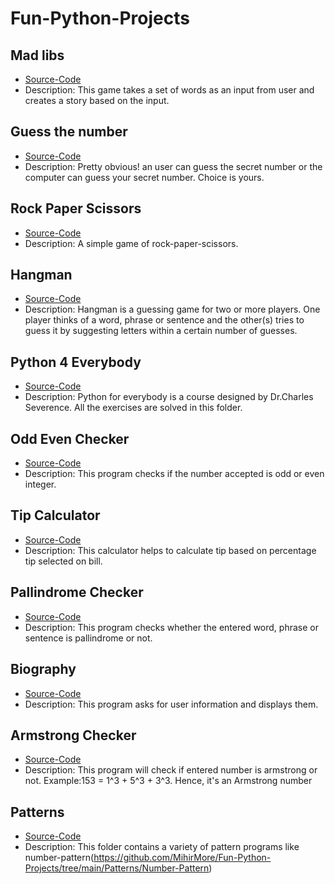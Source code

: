 # Fun-Python-Projects
<!-- New readme coming soon!! -->
## Mad libs  
- [Source-Code](https://github.com/MihirMore/Fun-Python-Projects/tree/main/Madlibs)
- Description: This game takes a set of words as an input from user and creates a story based on the input.

## Guess the number 
- [Source-Code](https://github.com/MihirMore/Fun-Python-Projects/tree/main/Guess_the_number)
- Description: Pretty obvious! an user can guess the secret number or the computer can guess your secret number. Choice is yours.

## Rock Paper Scissors
- [Source-Code](https://github.com/MihirMore/Fun-Python-Projects/tree/main/rock-paper-scissors)
- Description: A simple game of rock-paper-scissors.

## Hangman
- [Source-Code](https://github.com/MihirMore/Fun-Python-Projects/tree/main/Hangman)
- Description: Hangman is a guessing game for two or more players. One player thinks of a word, phrase or sentence and the other(s) tries to guess it by suggesting letters within   a certain number of guesses.

## Python 4 Everybody
- [Source-Code](https://github.com/MihirMore/Fun-Python-Projects/tree/main/Python4everybody)
- Description: Python for everybody is a course designed by Dr.Charles Severence. All the exercises are solved in this folder. 

## Odd Even Checker
- [Source-Code](https://github.com/MihirMore/Fun-Python-Projects/tree/main/Odd-Even)
- Description: This program checks if the number accepted is odd or even integer.

## Tip Calculator
- [Source-Code](https://github.com/MihirMore/Fun-Python-Projects/tree/main/Tip-calculator)
- Description: This calculator helps to calculate tip based on percentage tip selected on bill.

## Pallindrome Checker
- [Source-Code](https://github.com/MihirMore/Fun-Python-Projects/tree/main/Pallindrome)
- Description: This program checks whether the entered word, phrase or sentence is pallindrome or not.

## Biography
- [Source-Code](https://github.com/MihirMore/Fun-Python-Projects/tree/main/Biography)
- Description: This program asks for user information and displays them.

## Armstrong Checker
- [Source-Code](https://github.com/MihirMore/Fun-Python-Projects/tree/main/Armstrong)
- Description: This program will check if entered number is armstrong or not. Example:153 = 1^3 + 5^3 + 3^3. Hence, it's an Armstrong number

## Patterns
- [Source-Code](https://github.com/MihirMore/Fun-Python-Projects/tree/main/Patterns)
- Description: This folder contains a variety of pattern programs like number-pattern(https://github.com/MihirMore/Fun-Python-Projects/tree/main/Patterns/Number-Pattern)
              
